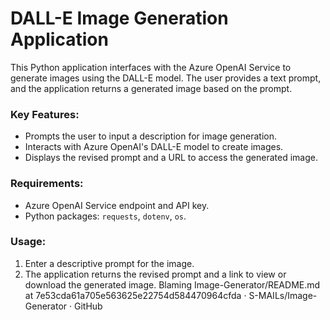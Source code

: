 # DALL-E Image Generation Application

This Python application interfaces with the Azure OpenAI Service to generate images using the DALL-E model. The user provides a text prompt, and the application returns a generated image based on the prompt.

### Key Features:
- Prompts the user to input a description for image generation.
- Interacts with Azure OpenAI's DALL-E model to create images.
- Displays the revised prompt and a URL to access the generated image.

### Requirements:
- Azure OpenAI Service endpoint and API key.
- Python packages: `requests`, `dotenv`, `os`.
  
### Usage:
1. Enter a descriptive prompt for the image.
2. The application returns the revised prompt and a link to view or download the generated image.
Blaming Image-Generator/README.md at 7e53cda61a705e563625e22754d584470964cfda · S-MAILs/Image-Generator · GitHub
